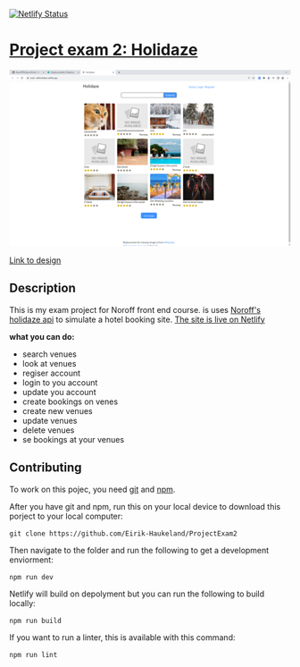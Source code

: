 [![Netlify Status](https://api.netlify.com/api/v1/badges/ffbeb9ca-9667-4003-b677-720d4694372d/deploy-status)](https://app.netlify.com/sites/ebhholidaze/deploys)

# [Project exam 2: Holidaze](https://github.com/Eirik-Haukeland/ProjectExam2)

[![image of site running as of march 9 2024](./image-of-site-09-03-24.png)](https://main--ebhholidaze.netlify.app/)

[Link to design](https://www.figma.com/file/FUWQP6EOiVvfkLZZhc8pMj/Untitled?type=design&node-id=2-25&mode=design&t=owE8poJBZz6Kd3l2-0)

## Description

This is my exam project for Noroff front end course. is uses [Noroff's holidaze api](https://docs.noroff.dev/docs/v1/holidaze/authentication) to simulate a hotel booking site. [The site is live on Netlify](https://main--ebhholidaze.netlify.app/)

**what you can do:**
- search venues 
- look at venues
- regiser account
- login to you account
- update you account
- create bookings on venes
- create new venues
- update venues
- delete venues
- se bookings at your venues



## Contributing

To work on this pojec, you need [git](https://git-scm.com/) and [npm](https://docs.npmjs.com/downloading-and-installing-node-js-and-npm).

After you have git and npm, run this on your local device to download this porject to your local computer:
``` shell
git clone https://github.com/Eirik-Haukeland/ProjectExam2
```

Then navigate to the folder and run the following to get a development enviorment:
``` shell
npm run dev
```

Netlify will build on depolyment but you can run the following to build locally:
```shell
npm run build
```

If you want to run a linter, this is available with this command:
```shell
npm run lint
```

